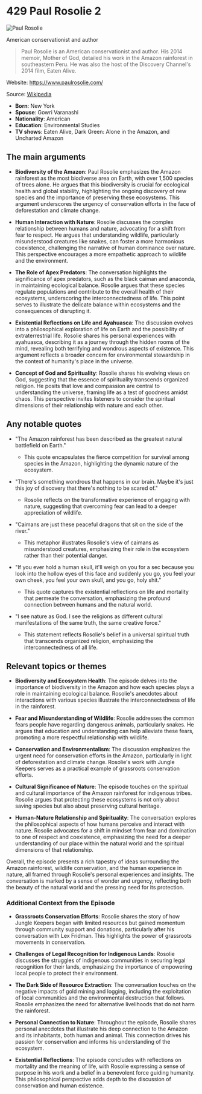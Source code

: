 # 429 Paul Rosolie 2


![Paul Rosolie](https://encrypted-tbn0.gstatic.com/licensed-image?q=tbn:ANd9GcQv84VRFfCNw4d8s0pWWtEjb5RWglzumvlKIap_C6-qId2QXR1t96763sX-rDwKl82htLJD&s=19)

American conservationist and author

> Paul Rosolie is an American conservationist and author. His 2014 memoir, Mother of God, detailed his work in the Amazon rainforest in southeastern Peru. He was also the host of the Discovery Channel's 2014 film, Eaten Alive.

Website: https://www.paulrosolie.com/

Source: [Wikipedia](https://en.wikipedia.org/wiki/Paul_Rosolie)

- **Born**: New York
- **Spouse**: Gowri Varanashi
- **Nationality**: American
- **Education**: Environmental Studies
- **TV shows**: Eaten Alive, Dark Green: Alone in the Amazon, and Uncharted Amazon


## The main arguments

- **Biodiversity of the Amazon**: Paul Rosolie emphasizes the Amazon rainforest as the most biodiverse area on Earth, with over 1,500 species of trees alone. He argues that this biodiversity is crucial for ecological health and global stability, highlighting the ongoing discovery of new species and the importance of preserving these ecosystems. This argument underscores the urgency of conservation efforts in the face of deforestation and climate change.

- **Human Interaction with Nature**: Rosolie discusses the complex relationship between humans and nature, advocating for a shift from fear to respect. He argues that understanding wildlife, particularly misunderstood creatures like snakes, can foster a more harmonious coexistence, challenging the narrative of human dominance over nature. This perspective encourages a more empathetic approach to wildlife and the environment.

- **The Role of Apex Predators**: The conversation highlights the significance of apex predators, such as the black caiman and anaconda, in maintaining ecological balance. Rosolie argues that these species regulate populations and contribute to the overall health of their ecosystems, underscoring the interconnectedness of life. This point serves to illustrate the delicate balance within ecosystems and the consequences of disrupting it.

- **Existential Reflections on Life and Ayahuasca**: The discussion evolves into a philosophical exploration of life on Earth and the possibility of extraterrestrial life. Rosolie shares his personal experiences with ayahuasca, describing it as a journey through the hidden rooms of the mind, revealing both terrifying and wondrous aspects of existence. This argument reflects a broader concern for environmental stewardship in the context of humanity's place in the universe.

- **Concept of God and Spirituality**: Rosolie shares his evolving views on God, suggesting that the essence of spirituality transcends organized religion. He posits that love and compassion are central to understanding the universe, framing life as a test of goodness amidst chaos. This perspective invites listeners to consider the spiritual dimensions of their relationship with nature and each other.

## Any notable quotes

- "The Amazon rainforest has been described as the greatest natural battlefield on Earth."
  - This quote encapsulates the fierce competition for survival among species in the Amazon, highlighting the dynamic nature of the ecosystem.

- "There's something wondrous that happens in our brain. Maybe it's just this joy of discovery that there's nothing to be scared of."
  - Rosolie reflects on the transformative experience of engaging with nature, suggesting that overcoming fear can lead to a deeper appreciation of wildlife.

- "Caimans are just these peaceful dragons that sit on the side of the river."
  - This metaphor illustrates Rosolie's view of caimans as misunderstood creatures, emphasizing their role in the ecosystem rather than their potential danger.

- "If you ever hold a human skull, it'll weigh on you for a sec because you look into the hollow eyes of this face and suddenly you go, you feel your own cheek, you feel your own skull, and you go, holy shit."
  - This quote captures the existential reflections on life and mortality that permeate the conversation, emphasizing the profound connection between humans and the natural world.

- "I see nature as God. I see the religions as different cultural manifestations of the same truth, the same creative force."
  - This statement reflects Rosolie's belief in a universal spiritual truth that transcends organized religion, emphasizing the interconnectedness of all life.

## Relevant topics or themes

- **Biodiversity and Ecosystem Health**: The episode delves into the importance of biodiversity in the Amazon and how each species plays a role in maintaining ecological balance. Rosolie's anecdotes about interactions with various species illustrate the interconnectedness of life in the rainforest.

- **Fear and Misunderstanding of Wildlife**: Rosolie addresses the common fears people have regarding dangerous animals, particularly snakes. He argues that education and understanding can help alleviate these fears, promoting a more respectful relationship with wildlife.

- **Conservation and Environmentalism**: The discussion emphasizes the urgent need for conservation efforts in the Amazon, particularly in light of deforestation and climate change. Rosolie's work with Jungle Keepers serves as a practical example of grassroots conservation efforts.

- **Cultural Significance of Nature**: The episode touches on the spiritual and cultural importance of the Amazon rainforest for indigenous tribes. Rosolie argues that protecting these ecosystems is not only about saving species but also about preserving cultural heritage.

- **Human-Nature Relationship and Spirituality**: The conversation explores the philosophical aspects of how humans perceive and interact with nature. Rosolie advocates for a shift in mindset from fear and domination to one of respect and coexistence, emphasizing the need for a deeper understanding of our place within the natural world and the spiritual dimensions of that relationship.

Overall, the episode presents a rich tapestry of ideas surrounding the Amazon rainforest, wildlife conservation, and the human experience in nature, all framed through Rosolie's personal experiences and insights. The conversation is marked by a sense of wonder and urgency, reflecting both the beauty of the natural world and the pressing need for its protection.

### Additional Context from the Episode

- **Grassroots Conservation Efforts**: Rosolie shares the story of how Jungle Keepers began with limited resources but gained momentum through community support and donations, particularly after his conversation with Lex Fridman. This highlights the power of grassroots movements in conservation.

- **Challenges of Legal Recognition for Indigenous Lands**: Rosolie discusses the struggles of indigenous communities in securing legal recognition for their lands, emphasizing the importance of empowering local people to protect their environment.

- **The Dark Side of Resource Extraction**: The conversation touches on the negative impacts of gold mining and logging, including the exploitation of local communities and the environmental destruction that follows. Rosolie emphasizes the need for alternative livelihoods that do not harm the rainforest.

- **Personal Connection to Nature**: Throughout the episode, Rosolie shares personal anecdotes that illustrate his deep connection to the Amazon and its inhabitants, both human and animal. This connection drives his passion for conservation and informs his understanding of the ecosystem.

- **Existential Reflections**: The episode concludes with reflections on mortality and the meaning of life, with Rosolie expressing a sense of purpose in his work and a belief in a benevolent force guiding humanity. This philosophical perspective adds depth to the discussion of conservation and human existence.